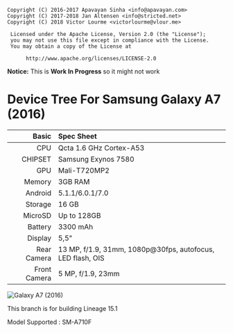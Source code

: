 ```
Copyright (C) 2016-2017 Apavayan Sinha <info@apavayan.com>
Copyright (C) 2017-2018 Jan Altensen <info@stricted.net>
Copyright (C) 2018 Victor Lourme <victorlourme@vlour.me>

 Licensed under the Apache License, Version 2.0 (the "License");
 you may not use this file except in compliance with the License.
 You may obtain a copy of the License at

      http://www.apache.org/licenses/LICENSE-2.0
```

**Notice:** This is **Work In Progress** so it might not work

Device Tree For Samsung Galaxy A7 (2016)
=====================================

Basic   | Spec Sheet
-------:|:-------------------------
CPU     | Qcta 1.6 GHz Cortex-A53
CHIPSET | Samsung Exynos 7580
GPU     | Mali-T720MP2
Memory  | 3GB RAM
Android | 5.1.1/6.0.1/7.0
Storage | 16 GB
MicroSD | Up to 128GB
Battery | 3300 mAh
Display | 5,5"
Rear Camera  | 13 MP, f/1.9, 31mm, 1080p@30fps, autofocus, LED flash, OIS
Front Camera  | 5 MP, f/1.9, 23mm

![Galaxy A7 (2016)](http://cdn2.gsmarena.com/vv/pics/samsung/samsung-galaxy-a7-2016-1.jpg "Galaxy A7 (2016)")

This branch is for building Lineage 15.1

Model Supported : SM-A710F
